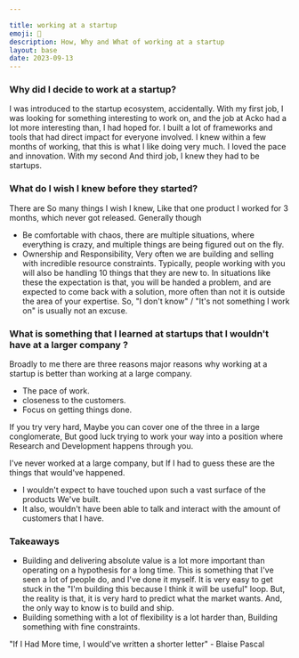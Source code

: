 ```yaml
---

title: working at a startup
emoji: 🚀
description: How, Why and What of working at a startup
layout: base
date: 2023-09-13
---
```



### Why did I decide to work at a startup?

I was introduced to the startup ecosystem, accidentally. With my first job, I was looking for something interesting to
work on, and the job at Acko had a lot more interesting than, I had hoped for. I built a lot of frameworks and tools that had direct impact for everyone involved. I knew within a few months of working, that this is what I like doing very much. I loved the pace and innovation. With my second And third job, I knew they had to be startups.

### What do I wish I knew before they started?

There are So many things I wish I knew, Like that one product I worked for 3 months, which never got released.
Generally though

- Be comfortable with chaos, there are multiple situations, where everything is crazy, and multiple things are being figured out on the fly.
- Ownership and Responsibility, Very often we are building and selling with incredible resource constraints. Typically, people working with you will also be handling 10 things that they are new to. In situations like these the expectation is that, you will be handed a problem, and are expected to come back with a solution, more often than not it is outside the area of your expertise. So, "I don't know" / "It's not something I work on" is usually not an excuse. 

### What is something that I learned at startups that I wouldn't have at a larger company ?

Broadly to me there are three reasons major reasons why working at a startup is better than working at a large company.

- The pace of work.
- closeness to the customers.
- Focus on getting things done.

If you try very hard, Maybe you can cover one of the three in a large conglomerate, But good luck trying to work your way into a position where Research and Development happens through you.


I've never worked at a large company, but If I had to guess these are the things that would've happened.

- I wouldn't expect to have touched upon such a vast surface of the products We've built.
- It also, wouldn't have been able to talk and interact with the amount of customers that I have.

### Takeaways

- Building and delivering absolute value is a lot more important than operating on a hypothesis for a long time. This is something that I've seen a lot of people do, and I've done it myself. It is very easy to get stuck in the "I'm building this because I think it will be useful" loop. But, the reality is that, it is very hard to predict what the market wants. And, the only way to know is to build and ship.
- Building something with a lot of flexibility is a lot harder than, Building something with fine constraints.


"If I Had More time, I would've written a shorter letter" - Blaise Pascal 